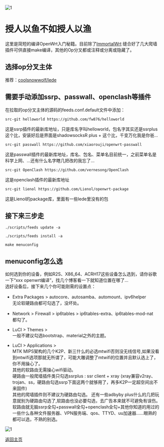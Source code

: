 ![1](https://user-images.githubusercontent.com/73426989/121067643-e0606880-c7fd-11eb-8673-6a8747853c20.png)     

# 授人以鱼不如授人以渔        

这里是简短的编译OpenWrt入门秘籍。目前除了[ImmortalWrt](https://github.com/immortalwrt/immortalwrt) 缝合好了几大爬墙插件可供直接make编译，其他的Op分叉都或注释或分离或隐藏了。    

## 选择op分叉主体         

推荐：[coolsnowwolf/lede](https://github.com/coolsnowwolf/lede)           

## 需要手动添加ssrp、passwall、openclash等插件      

在拉取的op分叉主体的源码的feeds.conf.default文件中添加：    

```
src-git helloworld https://github.com/fw876/helloworld     
```
这是ssrp插件的最新库地址，只是库名字叫helloworld，包名字其实还是ssrplus这个比，安装好后是界面是shadowsocksR plus + 这个比，千变万化我是你爸...      

```
src-git passwall https://github.com/xiaorouji/openwrt-passwall
```
这是passwall插件的最新库地址，库名、包名、菜单名目前统一，之前菜单名是 科学上网、...还有什么名字瞎几把改的我忘了...      

```
src-git OpenClash https://github.com/vernesong/OpenClash
```
这是openclash插件的最新库地址       

```
src-git lienol https://github.com/Lienol/openwrt-package
```
这是Lienol的package库，里面有一些lede里没有的包      
              
## 接下来三步走

```
./scripts/feeds update -a
```
```
./scripts/feeds install -a
```
```
make menuconfig
```
        
## menuconfig怎么选        

如何选到你的设备，例如R2S、X86_64、ACRH17这些设备怎么选到，请你谷歌一下“xxx openwrt编译”，找几个博客看一下就知道位置在哪了...        
选好设备后，接下来几个你可能刚需的设置点：       

* Extra Packages > autocore、autosamba、automount、ipv6helper         
无论软硬路由都可勾选了，没坏处。         

* Network > Firewall > ip6tables > ip6tables-extra、ip6tables-mod-nat        
都勾了。         

* LuCI > Themes >          
一般不建议勾选bootstrap、material之外的主题。      

* LuCI > Applications >         
MTK MIPS架构的几个K2P、新三什么的必选mtwifi否则没无线信号,如果没看到mtwifi选项那就无所谓了，可能大雕调整了mtwifi的位置并且默认选上了，你不用操心了。          
其他的软路由无需操心wifi驱动。                   
硬路由一般爬墙插件类只勾选ssrplus : ssr client + xray (xray兼容v2ray、trojan、ss，硬路由勾选ssrp下面这两个就够用了，再多K2P一定超空间出不来固件)       
其他的爬墙插件则不建议为硬路由勾选。 
还有一些adbyby plus什么的几把玩意就别为硬路由勾选了,软路由也没必要勾选，去广告本来就不可避免有误伤。            
软路由就无脑ssrp全勾+passwall全勾+openclash全勾+其他你知道的用过的一些什么各种文件服务器、VPN服务端、qos、TTYD、uu加速器......眼熟的都可以选，不熟的别选。               

![1](https://user-images.githubusercontent.com/73426989/121642667-69f48c80-cac3-11eb-9034-e67292c4a701.png)        

[返回主页](https://boduoyejieyi666.github.io/whonolikeboduoyejieyi/)        
